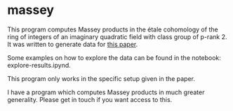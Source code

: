 # massey

This program computes Massey products in the étale cohomology of the ring of integers of an imaginary quadratic field with class group of p-rank 2. It was written to generate data for [this paper](https://arxiv.org/abs/2207.06353). 

Some examples on how to explore the data can be found in the notebook: explore-results.ipynd. 

This program only works in the specific setup given in the paper. 

I have a program which computes Massey products in much greater generality. Please get in touch if you want access to this.  